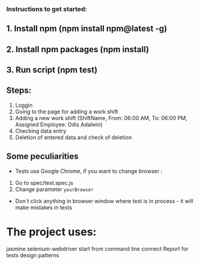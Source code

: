 ### Instructions to get started:
## 1. Install npm (npm install npm@latest -g)
## 2. Install npm packages (npm install)
## 3. Run script (npm test)

## Steps:
1. Loggin
2. Going to the page for adding a work shift
3. Adding a new work shift (ShiftName, From: 06:00 AM, To: 06:00 PM, Assigned Employee: Odis Adalwin)
4. Checking data entry
5. Deletion of entered data and check of deletion

## Some peculiarities

- Tests use Google Chrome, if you want to change browser :

1) Go to spec/test.spec.js
2) Change parameter  ```yourBrowser```

- Don`t click anything in browser window where test is in process - it will make mistakes in tests



# The project uses:
jasmine
selenium-webdriver
start from command line
сonnect Report for tests
 design patterns


